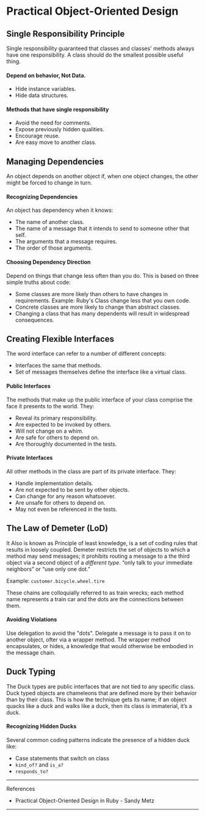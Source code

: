 # Practical Object-Oriented Design

## Single Responsibility Principle

Single responsibility guaranteed that classes and classes' methods always have one responsibility. A class should do the smallest possible useful thing.

#### Depend on behavior, Not Data.
- Hide instance variables.
- Hide data structures.

#### Methods that have single responsibility

- Avoid the need for comments.
- Expose previously hidden qualities.
- Encourage reuse.
- Are easy move to another class.

## Managing Dependencies

An object depends on another object if, when one object changes, the other might be forced to change in turn.

#### Recognizing Dependencies

An object has dependency when it knows:

- The name of another class.
- The name of a message that it intends to send to someone other that self.
- The arguments that a message requires.
- The order of those arguments.

#### Choosing Dependency Direction

Depend on things that change less often than you do. This is based on three simple truths about code:

- Some classes are more likely than others to have changes in requirements. Example: Ruby's Class change less that you own code.
- Concrete classes are more likely to change than abstract classes.
- Changing a class that has many dependents will result in widespread consequences.

## Creating Flexible Interfaces

The word interface can refer to a number of different concepts:

- Interfaces the same that methods.
- Set of messages themselves define the interface like a virtual class.

#### Public Interfaces

The methods that make up the public interface of your class comprise the face it presents to the world. They:
- Reveal its primary responsibility.
- Are expected to be invoked by others.
- Will not change on a whim.
- Are safe for others to depend on.
- Are thoroughly documented in the tests.

#### Private Interfaces

All other methods in the class are part of its private interface. They:
- Handle implementation details.
- Are not expected to be sent by other objects.
- Can change for any reason whatsoever.
- Are unsafe for others to depend on.
- May not even be referenced in the tests.

## The Law of Demeter (LoD)

It Also is known as Principle of least knowledge, is a set of coding rules that results in loosely coupled.
Demeter restricts the set of objects to which a method may send messages; it prohibits routing a message to a
the third object via a second object of a *different type*. “only talk to your immediate neighbors” or “use only one dot.”

Example: `customer.bicycle.wheel.tire`

These chains are colloquially referred to as train wrecks; each method name represents a train car and the dots are the connections between them.

#### Avoiding Violations

Use delegation to avoid the "dots". Delegate a message is to pass it on to another object, ofter via a wrapper method. The wrapper method encapsulates, or
hides, a knowledge that would otherwise be embodied in the message chain.

## Duck Typing

The Duck types are public interfaces that are not tied to any specific class. Duck typed objects are chameleons that are defined more by their behavior than by their class.
This is how the technique gets its name; if an object quacks like a duck and walks like a duck, then its class is immaterial, it’s a duck.

#### Recognizing Hidden Ducks

Several common coding patterns indicate the presence of a hidden duck like:

- Case statements that switch on class
- `kind_of?` and `is_a?`
- `responds_to?`

---
References

- Practical Object-Oriented Design in Ruby - Sandy Metz
---
